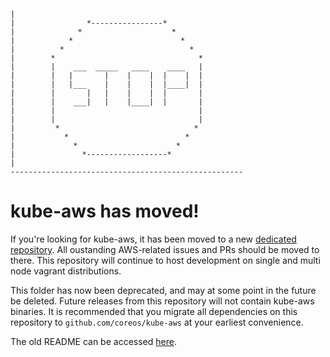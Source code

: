 
	|
	|                *----------------*
	|              *                    *
	|            *                        *
	|          *                            *
	|        *                                *
	|        |    ___  _____   ____    ____   |
	|        |   |       |    |    |  |    |  |
	|        |   |___    |    |    |  |____|  |
	|        |       |   |    |    |  |       |
	|        |    ___|   |    |____|  |       |
	|        |                                |
	|        |                                |
	|         *                              *
	|           *                          *
	|             *                      *
	|               *------------------*
	|
    ----------------------------------------------------

# kube-aws has moved!

If you're looking for kube-aws, it has been moved to a new [dedicated repository](https://github.com/coreos/kube-aws). All oustanding AWS-related issues and PRs should be moved to there. This repository will continue to host development on single and multi node vagrant distributions.

This folder has now been deprecated, and may at some point in the future be deleted. Future releases from this repository will not contain kube-aws binaries. It is recommended that you migrate all dependencies on this repository  to `github.com/coreos/kube-aws` at your earliest convenience.

The old README can be accessed [here](./README_DEPRECATED.md).
